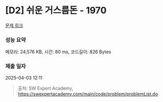 # [D2] 쉬운 거스름돈 - 1970 

[문제 링크](https://swexpertacademy.com/main/code/problem/problemDetail.do?contestProbId=AV5PsIl6AXIDFAUq) 

### 성능 요약

메모리: 24,576 KB, 시간: 80 ms, 코드길이: 826 Bytes

### 제출 일자

2025-04-03 12:11



> 출처: SW Expert Academy, https://swexpertacademy.com/main/code/problem/problemList.do